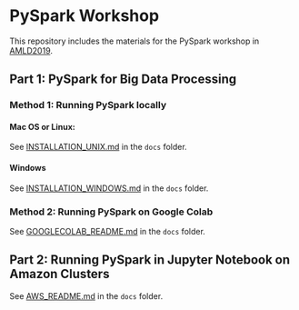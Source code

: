 # PySpark Workshop

This repository includes the materials for the PySpark workshop in [AMLD2019](https://www.appliedmldays.org/). 

## Part 1: PySpark for Big Data Processing

### Method 1: Running PySpark locally

#### Mac OS or Linux:

See [INSTALLATION_UNIX.md](.docs/INSTALLATION_UNIX.md) in the `docs` folder. 

#### Windows

See [INSTALLATION_WINDOWS.md](./docs/INSTALLATION_WINDOWS.md) in the `docs` folder. 

### Method 2: Running PySpark on Google Colab

See [GOOGLECOLAB_README.md](./docs/GOOGLECOLAB_README.md) in the `docs` folder.  

## Part 2: Running PySpark in Jupyter Notebook on Amazon Clusters

See [AWS_README.md](./docs/AWS_README.md) in the `docs` folder. 

